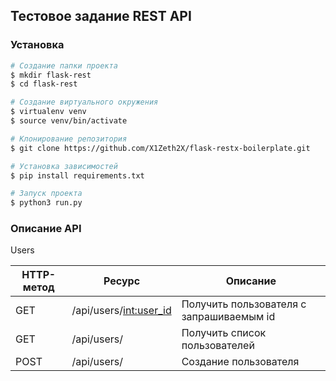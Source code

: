 ## Тестовое задание REST API

### Установка
```sh
# Создание папки проекта
$ mkdir flask-rest
$ cd flask-rest

# Создание виртуального окружения
$ virtualenv venv
$ source venv/bin/activate

# Клонирование репозитория
$ git clone https://github.com/X1Zeth2X/flask-restx-boilerplate.git

# Установка зависимостей
$ pip install requirements.txt

# Запуск проекта
$ python3 run.py
```


### Описание API

Users

HTTP-метод | Ресурс | Описание |
--- | --- | --- |
GET | /api/users/<int:user_id> | Получить пользователя с запрашиваемым id
GET | /api/users/ | Получить список пользователей |
POST | /api/users/ | Создание пользователя |
